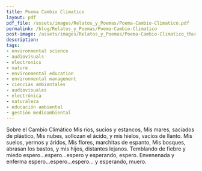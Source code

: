 ```yaml
---
title: Poema Cambio Climatico
layout: pdf
pdf_file: /assets/images/Relatos_y_Poemas/Poema-Cambio-Climatico.pdf
permalink: /blog/Relatos_y_Poemas/Poema-Cambio-Climatico
post-image: /assets/images/Relatos_y_Poemas/Poema-Cambio-Climatico_thumbnail.png
description:
tags:
- environmental science
- audiovisuals
- electronics
- nature
- environmental education
- environmental management
- ciencias ambientales
- audiovisuales
- electrónica
- naturaleza
- educación ambiental
- gestión medioambiental
---
```


Sobre el Cambio Climático Mis ríos, sucios y estancos, Mis mares, saciados de plástico, Mis nubes, sollozan el ácido, y mis hielos, vacíos de llanto. Mis suelos, yermos y áridos, Mis flores, marchitas de espanto, Mis bosques, abrasan los bastos, y mis hijos, distantes lejanos. Temblando de fiebre y miedo espero…espero...espero y esperando, espero. Envenenada y enferma espero...espero...espero… y esperando, muero.

